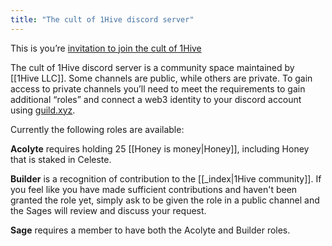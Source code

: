 ```yaml
---
title: "The cult of 1Hive discord server"
---
```


This is you’re [invitation to join the cult of 1Hive](https://discord.gg/SRYMKh3C4W)

The cult of 1Hive discord server is a community space maintained by [[1Hive LLC]]. Some channels are public, while others are private. To gain access to private channels you’ll need to meet the requirements to gain additional “roles” and connect a web3 identity to your discord account using [guild.xyz](https://guild.xyz/1hive).

Currently the following roles are available:

**Acolyte** requires holding 25 [[Honey is money|Honey]], including Honey that is staked in Celeste.

**Builder** is a recognition of contribution to the [[_index|1Hive community]]. If you feel like you have made sufficient contributions and haven't been granted the role yet, simply ask to be given the role in a public channel and the Sages will review and discuss your request.  

**Sage** requires a member to have both the Acolyte and Builder roles. 

